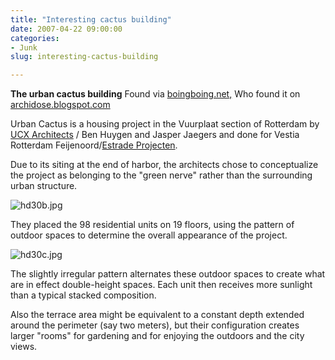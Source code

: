```yaml
---
title: "Interesting cactus building"
date: 2007-04-22 09:00:00
categories:
- Junk
slug: interesting-cactus-building

---
```


<strong>The urban cactus building</strong>
Found via <a href="http://www.boingboing.net/2006/11/30/cactus_building.html">boingboing.net,</a> Who found it on <a href="http://www.boingboing.net/2006/11/30/cactus_building.html"></a><a href="http://archidose.blogspot.com/2006/10/half-dose-30-urban-cactus.html">archidose.blogspot.com</a>

Urban Cactus is a housing project in the Vuurplaat section of Rotterdam by <a href="http://www.ucxarchitects.com/">UCX Architects</a> / Ben Huygen and Jasper Jaegers and done for Vestia Rotterdam Feijenoord/<a href="http://www.estrade.nl/">Estrade Projecten</a>.

Due to its siting at the end of harbor, the architects chose to conceptualize the project as belonging to the "green nerve" rather than the surrounding urban structure.

<img src="/public/uploads/2007/04/hd30b.jpg" alt="hd30b.jpg" />

They placed the 98 residential units on 19 floors, using the pattern of outdoor spaces to determine the overall appearance of the project.

<img src="/public/uploads/2007/04/hd30c.jpg" alt="hd30c.jpg" />

The slightly irregular pattern alternates these outdoor spaces to create what are in effect double-height spaces. Each unit then receives more sunlight than a typical stacked composition.

Also the terrace area might be equivalent to a constant depth extended around the perimeter (say two meters), but their configuration creates larger "rooms" for gardening and for enjoying the outdoors and the city views.
